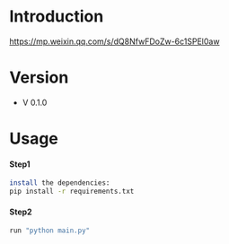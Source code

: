 # Introduction
https://mp.weixin.qq.com/s/dQ8NfwFDoZw-6c1SPEl0aw

# Version
- V 0.1.0

# Usage
#### Step1
```sh
install the dependencies:
pip install -r requirements.txt
```
#### Step2
```sh
run "python main.py"
```